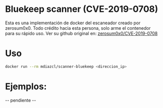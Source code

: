 # Bluekeep scanner (CVE-2019-0708)
Esta es una implementación de docker del escaneador creado por zerosum0x0. Todo crédito hacia esta persona, solo arme el contenedor para su rápido uso.
Ver su github original en: [zerosum0x0/CVE-2019-0708](https://github.com/zerosum0x0/CVe-2019-0708)

# Uso
```bash
docker run --rm mdiazcl/scanner-bluekeep <direccion_ip>
```

# Ejemplos:
-- pendiente --
